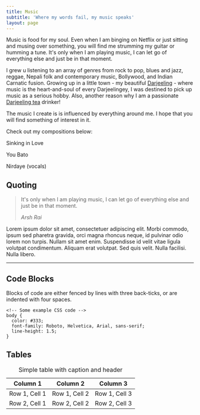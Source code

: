 ```yaml
---
title: Music
subtitle: 'Where my words fail, my music speaks'
layout: page
---
```

Music is food for my soul. Even when I am binging on Netflix or just sitting and musing over something, you will find me strumming my guitar or humming a tune. It's only when I am playing music, I can let go of everything else and just be in that moment.

I grew u listening to an array of genres from rock to pop, blues and jazz, reggae, Nepali folk and contemporary music, Bollywood, and Indian Carnatic fusion.  Growing up in a little town - my beautiful [Darjeeling](https://www.incredibleindia.org/content/incredibleindia/en/destinations/darjeeling.html) - where music is the heart-and-soul of every Darjeelingey, I was destined to pick up music as a serious hobby. Also, another reason why I am a passionate [Darjeeling tea](https://www.teaforte.com/teanotes/what-is-darjeeling-tea) drinker!

The music I create is is influenced by everything around me. I hope that you will find something of interest in it.

Check out my compositions below:

Sinking in Love

You Bato

Nirdaye (vocals)

## Quoting

> It's only when I am playing music, I can let go of everything else and just be in that moment.
>
> <cite>Arsh Rai</cite>

Lorem ipsum dolor sit amet, consectetuer adipiscing elit. Morbi commodo, ipsum sed pharetra gravida, orci magna rhoncus neque, id pulvinar odio lorem non turpis. Nullam sit amet enim. Suspendisse id velit vitae ligula volutpat condimentum. Aliquam erat volutpat. Sed quis velit. Nulla facilisi. Nulla libero.

<hr />

## Code Blocks

Blocks of code are either fenced by lines with three back-ticks, or are indented with four spaces.

    <!-- Some example CSS code -->
    body {
      color: #333;
      font-family: Roboto, Helvetica, Arial, sans-serif;
      line-height: 1.5;
    }

## Tables

<div class="responsive-table">
  <table>
    <caption>Simple table with caption and header</caption>
    <thead>
      <tr>
        <th>Column 1</th>
        <th>Column 2</th>
        <th>Column 3</th>
      </tr>
    </thead>
    <tbody>
      <tr>
        <td>Row 1, Cell 1</td>
        <td>Row 1, Cell 2</td>
        <td>Row 1, Cell 3</td>
      </tr>
      <tr>
        <td>Row 2, Cell 1</td>
        <td>Row 2, Cell 2</td>
        <td>Row 2, Cell 3</td>
      </tr>
    </tbody>
  </table>
</div>

